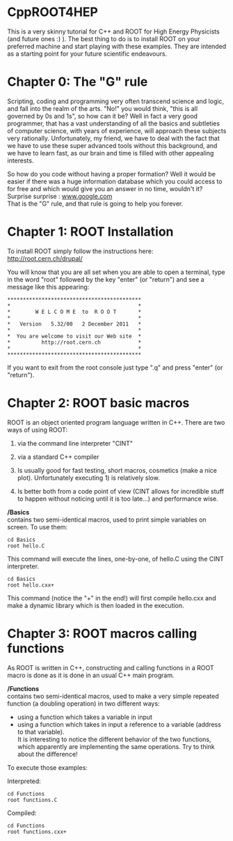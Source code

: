 CppROOT4HEP
===========

This is a very skinny tutorial for C++ and ROOT for High Energy Physicists
(and future ones :) ).
The best thing to do is to install ROOT on your preferred machine and start
playing with these examples. They are intended as a starting point for your
future scientific endeavours.

Chapter 0: The "G" rule
===========

Scripting, coding and programming very often transcend science and logic, 
and fall into the realm of the arts. 
"No!" you would think, "this is all governed by 0s and 1s", so how can it be?
Well in fact a very good programmer, that has a vast understanding of all 
the basics and subtleties of computer science, with years of experience, will
approach these subjects very rationally.
Unfortunately, my friend, we have to deal with the fact that we have to use
these super advanced tools without this background, and we have to learn fast,
as our brain and time is filled with other appealing interests.

So how do you code without having a proper formation?
Well it would be easier if there was a huge information database which you could 
access to for free and which would give you an answer in no time, wouldn't it?
Surprise surprise : www.google.com  
That is the "G" rule, and that rule is going to help you forever.

Chapter 1: ROOT Installation
===========

To install ROOT simply follow the instructions here:
http://root.cern.ch/drupal/

You will know that you are all set when you are able to open a terminal, type in
the word "root" followed by the key "enter" (or "return") and see a message like
this appearing:

    *******************************************
    *                                         *
    *        W E L C O M E  to  R O O T       *
    *                                         *
    *   Version   5.32/00   2 December 2011   *
    *                                         *
    *  You are welcome to visit our Web site  *
    *          http://root.cern.ch            *
    *                                         *
    *******************************************

If you want to exit from the root console just type ".q" and press "enter" (or "return").

Chapter 2: ROOT basic macros
===========

ROOT is an object oriented program language written in C++.
There are two ways of using ROOT:
1) via the command line interpreter "CINT"
2) via a standard C++ compiler

1) Is usually good for fast testing, short macros, cosmetics (make a nice plot).
Unfortunately executing 1) is relatively slow.  
2) Is better both from a code point of view (CINT allows for incredible stuff to happen
without noticing until it is too late...) and performance wise.

**/Basics**   
contains two semi-identical macros, used to print simple variables on screen.
To use them:

	cd Basics
	root hello.C
This command will execute the lines, one-by-one, of hello.C using the CINT interpreter.

	cd Basics
	root hello.cxx+
This command (notice the "+" in the end!) will first compile hello.cxx and make a dynamic 
library which is then loaded in the execution.

Chapter 3: ROOT macros calling functions
===========

As ROOT is written in C++, constructing and calling functions in a ROOT macro is done
as it is done in an usual C++ main program.

**/Functions**   
contains two semi-identical macros, used to make a very simple repeated function 
(a doubling operation) in two different ways:
- using a function which takes a variable in input
- using a function which takes in input a reference to a variable (address to that variable).  
It is interesting to notice the different behavior of the two functions, which apparently
are implementing the same operations. Try to think about the difference!

To execute those examples:

Interpreted:

	cd Functions
	root functions.C

Compiled:

	cd Functions
	root functions.cxx+

	